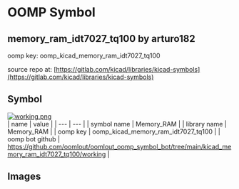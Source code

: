 # OOMP Symbol  
## memory_ram_idt7027_tq100  by arturo182  
  
oomp key: oomp_kicad_memory_ram_idt7027_tq100  
  
source repo at: [https://gitlab.com/kicad/libraries/kicad-symbols](https://gitlab.com/kicad/libraries/kicad-symbols)  
## Symbol  
  
[![working.png](working_600.png)](working.png)  
| name | value | 
| --- | --- | 
| symbol name | Memory_RAM | 
| library name | Memory_RAM | 
| oomp key | oomp_kicad_memory_ram_idt7027_tq100 | 
| oomp bot github | https://github.com/oomlout/oomlout_oomp_symbol_bot/tree/main/kicad_memory_ram_idt7027_tq100/working | 
## Images  
